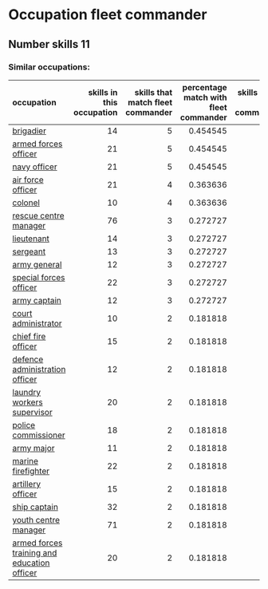 # Occupation fleet commander
## Number skills 11
### Similar occupations:
| occupation                                                                                    |   skills in this occupation |   skills that match fleet commander |   percentage match with fleet commander |   skills not in fleet commander |
|:----------------------------------------------------------------------------------------------|----------------------------:|------------------------------------:|----------------------------------------:|--------------------------------:|
| [brigadier](brigadier.md)                                                                     |                          14 |                                   5 |                                0.454545 |                               9 |
| [armed forces officer](armed_forces_officer.md)                                               |                          21 |                                   5 |                                0.454545 |                              16 |
| [navy officer](navy_officer.md)                                                               |                          21 |                                   5 |                                0.454545 |                              16 |
| [air force officer](air_force_officer.md)                                                     |                          21 |                                   4 |                                0.363636 |                              17 |
| [colonel](colonel.md)                                                                         |                          10 |                                   4 |                                0.363636 |                               6 |
| [rescue centre manager](rescue_centre_manager.md)                                             |                          76 |                                   3 |                                0.272727 |                              73 |
| [lieutenant](lieutenant.md)                                                                   |                          14 |                                   3 |                                0.272727 |                              11 |
| [sergeant](sergeant.md)                                                                       |                          13 |                                   3 |                                0.272727 |                              10 |
| [army general](army_general.md)                                                               |                          12 |                                   3 |                                0.272727 |                               9 |
| [special forces officer](special_forces_officer.md)                                           |                          22 |                                   3 |                                0.272727 |                              19 |
| [army captain](army_captain.md)                                                               |                          12 |                                   3 |                                0.272727 |                               9 |
| [court administrator](court_administrator.md)                                                 |                          10 |                                   2 |                                0.181818 |                               8 |
| [chief fire officer](chief_fire_officer.md)                                                   |                          15 |                                   2 |                                0.181818 |                              13 |
| [defence administration officer](defence_administration_officer.md)                           |                          12 |                                   2 |                                0.181818 |                              10 |
| [laundry workers supervisor](laundry_workers_supervisor.md)                                   |                          20 |                                   2 |                                0.181818 |                              18 |
| [police commissioner](police_commissioner.md)                                                 |                          18 |                                   2 |                                0.181818 |                              16 |
| [army major](army_major.md)                                                                   |                          11 |                                   2 |                                0.181818 |                               9 |
| [marine firefighter](marine_firefighter.md)                                                   |                          22 |                                   2 |                                0.181818 |                              20 |
| [artillery officer](artillery_officer.md)                                                     |                          15 |                                   2 |                                0.181818 |                              13 |
| [ship captain](ship_captain.md)                                                               |                          32 |                                   2 |                                0.181818 |                              30 |
| [youth centre manager](youth_centre_manager.md)                                               |                          71 |                                   2 |                                0.181818 |                              69 |
| [armed forces training and education officer](armed_forces_training_and_education_officer.md) |                          20 |                                   2 |                                0.181818 |                              18 |
